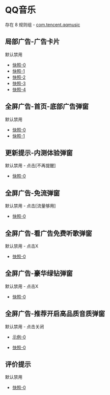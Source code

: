 # QQ音乐

存在 8 规则组 - [com.tencent.qqmusic](/src/apps/com.tencent.qqmusic.ts)

## 局部广告-广告卡片

默认禁用

- [快照-0](https://i.gkd.li/i/13985169)
- [快照-1](https://i.gkd.li/i/13206534)
- [快照-2](https://i.gkd.li/i/13797001)
- [快照-3](https://i.gkd.li/i/13206982)
- [快照-4](https://i.gkd.li/i/13218134)

## 全屏广告-首页-底部广告弹窗

默认禁用

- [快照-0](https://i.gkd.li/i/13115121)
- [快照-1](https://i.gkd.li/i/14798904)

## 更新提示-内测体验弹窗

默认禁用 - 点击[不再提醒]

- [快照-0](https://i.gkd.li/i/13178485)

## 全屏广告-免流弹窗

默认禁用 - 点击[流量够用]

- [快照-0](https://i.gkd.li/i/13197868)

## 全屏广告-看广告免费听歌弹窗

默认禁用 - 点击X

- [快照-0](https://i.gkd.li/i/13806773)

## 全屏广告-豪华绿钻弹窗

默认禁用 - 点击X

- [快照-0](https://i.gkd.li/i/13806782)

## 全屏广告-推荐开启高品质音质弹窗

默认禁用 - 点击关闭

- [示例-0](https://m.gkd.li/57941037/5efa87c2-5097-4c3f-b36d-2cb3bb768e8a)

- [快照-0](https://i.gkd.li/i/14549936)

## 评价提示

默认禁用

- [快照-0](https://i.gkd.li/i/14881903)
